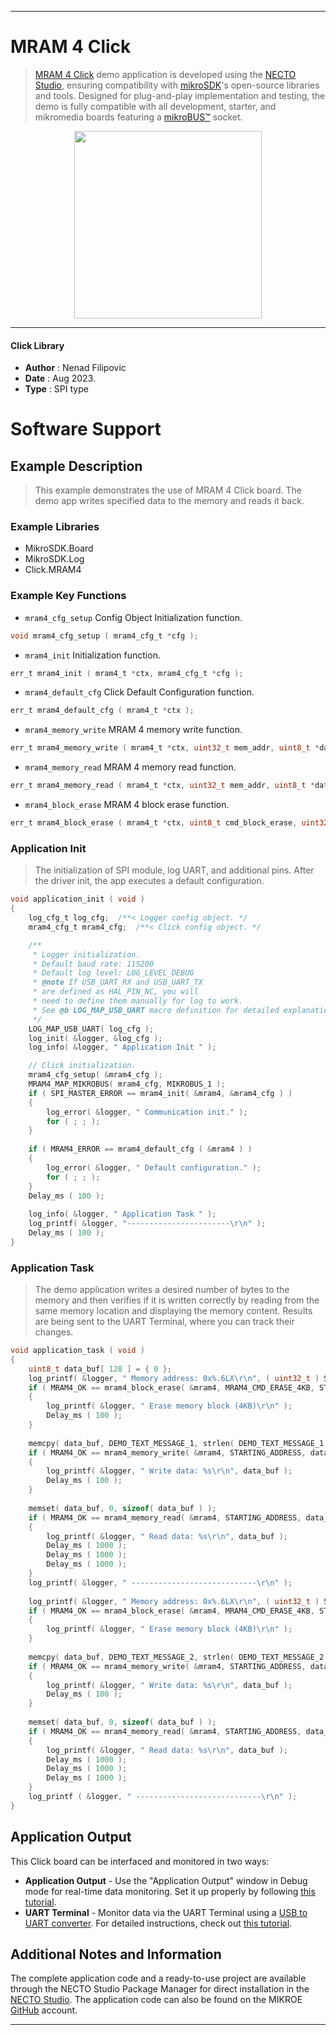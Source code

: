 
---
# MRAM 4 Click

> [MRAM 4 Click](https://www.mikroe.com/?pid_product=MIKROE-5838) demo application is developed using
the [NECTO Studio](https://www.mikroe.com/necto), ensuring compatibility with [mikroSDK](https://www.mikroe.com/mikrosdk)'s
open-source libraries and tools. Designed for plug-and-play implementation and testing, the demo is fully compatible with
all development, starter, and mikromedia boards featuring a [mikroBUS&trade;](https://www.mikroe.com/mikrobus) socket.

<p align="center">
  <img src="https://www.mikroe.com/?pid_product=MIKROE-5838&image=1" height=300px>
</p>

---

#### Click Library

- **Author**        : Nenad Filipovic
- **Date**          : Aug 2023.
- **Type**          : SPI type

# Software Support

## Example Description

> This example demonstrates the use of MRAM 4 Click board.
> The demo app writes specified data to the memory and reads it back.

### Example Libraries

- MikroSDK.Board
- MikroSDK.Log
- Click.MRAM4

### Example Key Functions

- `mram4_cfg_setup` Config Object Initialization function.
```c
void mram4_cfg_setup ( mram4_cfg_t *cfg );
```

- `mram4_init` Initialization function.
```c
err_t mram4_init ( mram4_t *ctx, mram4_cfg_t *cfg );
```

- `mram4_default_cfg` Click Default Configuration function.
```c
err_t mram4_default_cfg ( mram4_t *ctx );
```

- `mram4_memory_write` MRAM 4 memory write function.
```c
err_t mram4_memory_write ( mram4_t *ctx, uint32_t mem_addr, uint8_t *data_in, uint8_t len );
```

- `mram4_memory_read` MRAM 4 memory read function.
```c
err_t mram4_memory_read ( mram4_t *ctx, uint32_t mem_addr, uint8_t *data_out, uint8_t len );
```

- `mram4_block_erase` MRAM 4 block erase function.
```c
err_t mram4_block_erase ( mram4_t *ctx, uint8_t cmd_block_erase, uint32_t mem_addr );
```

### Application Init

> The initialization of SPI module, log UART, and additional pins.
> After the driver init, the app executes a default configuration.

```c
void application_init ( void )
{
    log_cfg_t log_cfg;  /**< Logger config object. */
    mram4_cfg_t mram4_cfg;  /**< Click config object. */

    /** 
     * Logger initialization.
     * Default baud rate: 115200
     * Default log level: LOG_LEVEL_DEBUG
     * @note If USB_UART_RX and USB_UART_TX 
     * are defined as HAL_PIN_NC, you will 
     * need to define them manually for log to work. 
     * See @b LOG_MAP_USB_UART macro definition for detailed explanation.
     */
    LOG_MAP_USB_UART( log_cfg );
    log_init( &logger, &log_cfg );
    log_info( &logger, " Application Init " );

    // Click initialization.
    mram4_cfg_setup( &mram4_cfg );
    MRAM4_MAP_MIKROBUS( mram4_cfg, MIKROBUS_1 );
    if ( SPI_MASTER_ERROR == mram4_init( &mram4, &mram4_cfg ) )
    {
        log_error( &logger, " Communication init." );
        for ( ; ; );
    }
    
    if ( MRAM4_ERROR == mram4_default_cfg ( &mram4 ) )
    {
        log_error( &logger, " Default configuration." );
        for ( ; ; );
    }
    Delay_ms ( 100 );
    
    log_info( &logger, " Application Task " );
    log_printf( &logger, "-----------------------\r\n" );
    Delay_ms ( 100 );
}
```

### Application Task

> The demo application writes a desired number of bytes to the memory 
> and then verifies if it is written correctly
> by reading from the same memory location and displaying the memory content.
> Results are being sent to the UART Terminal, where you can track their changes.

```c
void application_task ( void )
{
    uint8_t data_buf[ 128 ] = { 0 };
    log_printf( &logger, " Memory address: 0x%.6LX\r\n", ( uint32_t ) STARTING_ADDRESS );
    if ( MRAM4_OK == mram4_block_erase( &mram4, MRAM4_CMD_ERASE_4KB, STARTING_ADDRESS ) )
    {
        log_printf( &logger, " Erase memory block (4KB)\r\n" );
        Delay_ms ( 100 );
    }
    
    memcpy( data_buf, DEMO_TEXT_MESSAGE_1, strlen( DEMO_TEXT_MESSAGE_1 ) );    
    if ( MRAM4_OK == mram4_memory_write( &mram4, STARTING_ADDRESS, data_buf, sizeof( data_buf ) ) )
    {
        log_printf( &logger, " Write data: %s\r\n", data_buf );
        Delay_ms ( 100 );
    }
    
    memset( data_buf, 0, sizeof( data_buf ) );
    if ( MRAM4_OK == mram4_memory_read( &mram4, STARTING_ADDRESS, data_buf, sizeof( data_buf ) ) )
    {
        log_printf( &logger, " Read data: %s\r\n", data_buf );
        Delay_ms ( 1000 );
        Delay_ms ( 1000 );
        Delay_ms ( 1000 );
    }
    log_printf( &logger, " ----------------------------\r\n" );
    
    log_printf( &logger, " Memory address: 0x%.6LX\r\n", ( uint32_t ) STARTING_ADDRESS );
    if ( MRAM4_OK == mram4_block_erase( &mram4, MRAM4_CMD_ERASE_4KB, STARTING_ADDRESS ) )
    {
        log_printf( &logger, " Erase memory block (4KB)\r\n" );
    }
    
    memcpy( data_buf, DEMO_TEXT_MESSAGE_2, strlen( DEMO_TEXT_MESSAGE_2 ) );
    if ( MRAM4_OK == mram4_memory_write( &mram4, STARTING_ADDRESS, data_buf, sizeof( data_buf ) ) )
    {
        log_printf( &logger, " Write data: %s\r\n", data_buf );
        Delay_ms ( 100 );
    }
    
    memset( data_buf, 0, sizeof( data_buf ) );
    if ( MRAM4_OK == mram4_memory_read( &mram4, STARTING_ADDRESS, data_buf, sizeof( data_buf ) ) )
    {
        log_printf( &logger, " Read data: %s\r\n", data_buf );
        Delay_ms ( 1000 );
        Delay_ms ( 1000 );
        Delay_ms ( 1000 );
    }
    log_printf ( &logger, " ----------------------------\r\n" );
}
```

## Application Output

This Click board can be interfaced and monitored in two ways:
- **Application Output** - Use the "Application Output" window in Debug mode for real-time data monitoring.
Set it up properly by following [this tutorial](https://www.youtube.com/watch?v=ta5yyk1Woy4).
- **UART Terminal** - Monitor data via the UART Terminal using
a [USB to UART converter](https://www.mikroe.com/click/interface/usb?interface*=uart,uart). For detailed instructions,
check out [this tutorial](https://help.mikroe.com/necto/v2/Getting%20Started/Tools/UARTTerminalTool).

## Additional Notes and Information

The complete application code and a ready-to-use project are available through the NECTO Studio Package Manager for 
direct installation in the [NECTO Studio](https://www.mikroe.com/necto). The application code can also be found on
the MIKROE [GitHub](https://github.com/MikroElektronika/mikrosdk_click_v2) account.

---
